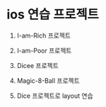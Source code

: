 # ios 연습 프로젝트

1. I-am-Rich 프로젝트

2. I-am-Poor 프로젝트

3. Dicee 프로젝트

4. Magic-8-Ball 프로젝트

5. Dice 프로젝트로 layout 연습
